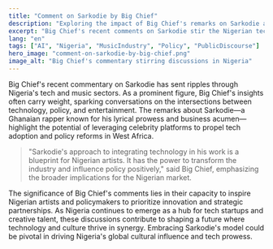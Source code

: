 ```yaml
---
title: "Comment on Sarkodie by Big Chief"
description: "Exploring the impact of Big Chief's remarks on Sarkodie and its significance for Nigeria's tech and policy landscape."
excerpt: "Big Chief's recent comments on Sarkodie stir the Nigerian tech scene."
lang: "en"
tags: ["AI", "Nigeria", "MusicIndustry", "Policy", "PublicDiscourse"]
hero_image: "comment-on-sarkodie-by-big-chief.png"
image_alt: "Big Chief's commentary stirring discussions in Nigeria"
---
```


Big Chief's recent commentary on Sarkodie has sent ripples through Nigeria's tech and music sectors. As a prominent figure, Big Chief's insights often carry weight, sparking conversations on the intersections between technology, policy, and entertainment. The remarks about Sarkodie—a Ghanaian rapper known for his lyrical prowess and business acumen—highlight the potential of leveraging celebrity platforms to propel tech adoption and policy reforms in West Africa.

> "Sarkodie's approach to integrating technology in his work is a blueprint for Nigerian artists. It has the power to transform the industry and influence policy positively," said Big Chief, emphasizing the broader implications for the Nigerian market.

The significance of Big Chief's comments lies in their capacity to inspire Nigerian artists and policymakers to prioritize innovation and strategic partnerships. As Nigeria continues to emerge as a hub for tech startups and creative talent, these discussions contribute to shaping a future where technology and culture thrive in synergy. Embracing Sarkodie's model could be pivotal in driving Nigeria's global cultural influence and tech prowess.